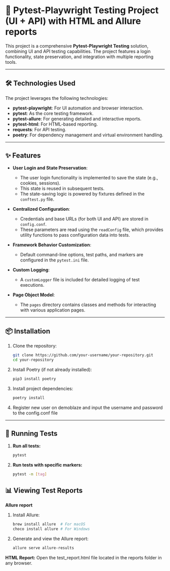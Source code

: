 # 🎯 Pytest-Playwright Testing Project (UI + API) with HTML and Allure reports

This project is a comprehensive **Pytest-Playwright Testing** solution, combining UI and API testing capabilities. The project features a login functionality, state preservation, and integration with multiple reporting tools.

---

## 🛠️ Technologies Used

The project leverages the following technologies:

- **pytest-playwright**: For UI automation and browser interaction.
- **pytest**: As the core testing framework.
- **pytest-allure**: For generating detailed and interactive reports.
- **pytest-html**: For HTML-based reporting.
- **requests**: For API testing.
- **poetry**: For dependency management and virtual environment handling.

---

## ✨ Features

- **User Login and State Preservation**:

  - The user login functionality is implemented to save the state (e.g., cookies, sessions).
  - This state is reused in subsequent tests.
  - The state-saving logic is powered by fixtures defined in the `conftest.py` file.

- **Centralized Configuration**:

  - Credentials and base URLs (for both UI and API) are stored in `config.conf`.
  - These parameters are read using the `readConfig` file, which provides utility functions to pass configuration data into tests.

- **Framework Behavior Customization**:

  - Default command-line options, test paths, and markers are configured in the `pytest.ini` file.

- **Custom Logging**:

  - A `customLogger` file is included for detailed logging of test executions.

- **Page Object Model**:
  - The `pages` directory contains classes and methods for interacting with various application pages.

---

## 📦 Installation

1. Clone the repository:
   ```bash
   git clone https://github.com/your-username/your-repository.git
   cd your-repository
   ```
2. Install Poetry (if not already installed):
   ```bash
   pip3 install poetry
   ```
3. Install project dependencies:
   ```bash
   poetry install
   ```
4. Register new user on demoblaze and input the username and password to the config.conf file

---

## 🚀 Running Tests

1. **Run all tests:**

   ```bash
   pytest

   ```

2. **Run tests with specific markers:**
   ```bash
   pytest -m [tag]
   ```

## 📊 Viewing Test Reports

**Allure report**

1. Install Allure:
   ```bash
   brew install allure  # For macOS
   choco install allure # For Windows
   ```
2. Generate and view the Allure report:
   ```bash
   allure serve allure-results
   ```

**HTML Report:**
Open the test_report.html file located in the reports folder in any browser.
